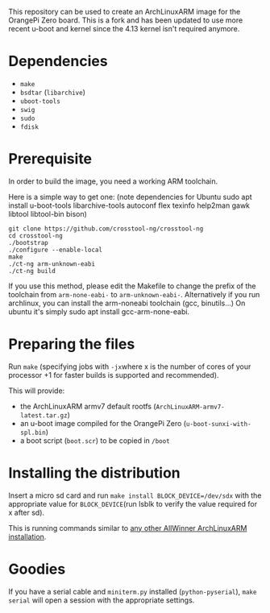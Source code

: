 This repository can be used to create an ArchLinuxARM image for the OrangePi
Zero board. This is a fork and has been updated to use more recent u-boot and kernel since the 4.13 kernel isn't required anymore.

Dependencies
============

- `make`
- `bsdtar` (`libarchive`)
- `uboot-tools`
- `swig`
- `sudo`
- `fdisk`

Prerequisite
============

In order to build the image, you need a working ARM toolchain.

Here is a simple way to get one: (note dependencies for Ubuntu sudo apt install u-boot-tools libarchive-tools autoconf flex texinfo help2man gawk libtool libtool-bin bison)

    git clone https://github.com/crosstool-ng/crosstool-ng
    cd crosstool-ng
    ./bootstrap
    ./configure --enable-local
    make
    ./ct-ng arm-unknown-eabi
    ./ct-ng build

If you use this method, please edit the Makefile to change the prefix of the toolchain from `arm-none-eabi-` to `arm-unknown-eabi-`.
Alternatively if you run archlinux, you can install the arm-noneabi toolchain (gcc, binutils...)
On ubuntu it's simply sudo apt install gcc-arm-none-eabi.

Preparing the files
===================

Run `make` (specifying jobs with `-jx`where x is the number of cores of your processor +1 for faster builds is supported and recommended).

This will provide:

- the ArchLinuxARM armv7 default rootfs (`ArchLinuxARM-armv7-latest.tar.gz`)
- an u-boot image compiled for the OrangePi Zero (`u-boot-sunxi-with-spl.bin`)
- a boot script (`boot.scr`) to be copied in `/boot`


Installing the distribution
===========================

Insert a micro sd card and run `make install BLOCK_DEVICE=/dev/sdx` with the appropriate value for
`BLOCK_DEVICE`(run lsblk to verify the value required for x after sd).

This is running commands similar to [any other AllWinner ArchLinuxARM
installation][alarm-allwinner].

[alarm-allwinner]: https://archlinuxarm.org/platforms/armv7/allwinner/.

Goodies
=======

If you have a serial cable and `miniterm.py` installed (`python-pyserial`),
`make serial` will open a session with the appropriate settings.
